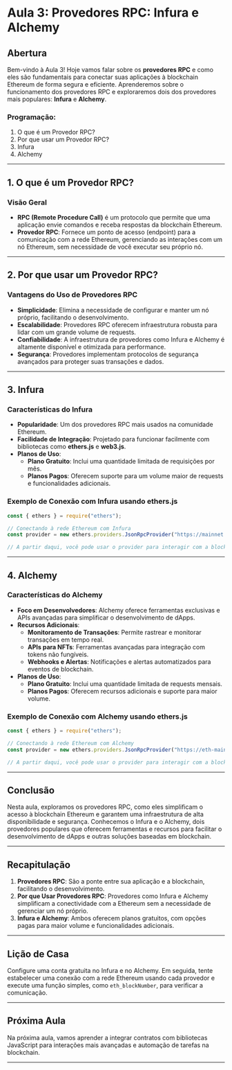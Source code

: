 # Aula 3: **Provedores RPC: Infura e Alchemy**

## Abertura

Bem-vindo à Aula 3! Hoje vamos falar sobre os **provedores RPC** e como eles são fundamentais para conectar suas aplicações à blockchain Ethereum de forma segura e eficiente. Aprenderemos sobre o funcionamento dos provedores RPC e exploraremos dois dos provedores mais populares: **Infura** e **Alchemy**.

### Programação:

1. O que é um Provedor RPC?
2. Por que usar um Provedor RPC?
3. Infura
4. Alchemy

---

## 1. O que é um Provedor RPC?

### Visão Geral

- **RPC (Remote Procedure Call)** é um protocolo que permite que uma aplicação envie comandos e receba respostas da blockchain Ethereum.
- **Provedor RPC**: Fornece um ponto de acesso (endpoint) para a comunicação com a rede Ethereum, gerenciando as interações com um nó Ethereum, sem necessidade de você executar seu próprio nó.
  
---

## 2. Por que usar um Provedor RPC?

### Vantagens do Uso de Provedores RPC

- **Simplicidade**: Elimina a necessidade de configurar e manter um nó próprio, facilitando o desenvolvimento.
- **Escalabilidade**: Provedores RPC oferecem infraestrutura robusta para lidar com um grande volume de requests.
- **Confiabilidade**: A infraestrutura de provedores como Infura e Alchemy é altamente disponível e otimizada para performance.
- **Segurança**: Provedores implementam protocolos de segurança avançados para proteger suas transações e dados.

---

## 3. Infura

### Características do Infura

- **Popularidade**: Um dos provedores RPC mais usados na comunidade Ethereum.
- **Facilidade de Integração**: Projetado para funcionar facilmente com bibliotecas como **ethers.js** e **web3.js**.
- **Planos de Uso**:
  - **Plano Gratuito**: Inclui uma quantidade limitada de requisições por mês.
  - **Planos Pagos**: Oferecem suporte para um volume maior de requests e funcionalidades adicionais.

### Exemplo de Conexão com Infura usando ethers.js

```javascript
const { ethers } = require("ethers");

// Conectando à rede Ethereum com Infura
const provider = new ethers.providers.JsonRpcProvider("https://mainnet.infura.io/v3/YOUR_INFURA_PROJECT_ID");

// A partir daqui, você pode usar o provider para interagir com a blockchain Ethereum
```

---

## 4. Alchemy

### Características do Alchemy

- **Foco em Desenvolvedores**: Alchemy oferece ferramentas exclusivas e APIs avançadas para simplificar o desenvolvimento de dApps.
- **Recursos Adicionais**:
  - **Monitoramento de Transações**: Permite rastrear e monitorar transações em tempo real.
  - **APIs para NFTs**: Ferramentas avançadas para integração com tokens não fungíveis.
  - **Webhooks e Alertas**: Notificações e alertas automatizados para eventos de blockchain.
- **Planos de Uso**:
  - **Plano Gratuito**: Inclui uma quantidade limitada de requests mensais.
  - **Planos Pagos**: Oferecem recursos adicionais e suporte para maior volume.

### Exemplo de Conexão com Alchemy usando ethers.js

```javascript
const { ethers } = require("ethers");

// Conectando à rede Ethereum com Alchemy
const provider = new ethers.providers.JsonRpcProvider("https://eth-mainnet.alchemyapi.io/v2/YOUR_ALCHEMY_API_KEY");

// A partir daqui, você pode usar o provider para interagir com a blockchain Ethereum
```

---

## Conclusão

Nesta aula, exploramos os provedores RPC, como eles simplificam o acesso à blockchain Ethereum e garantem uma infraestrutura de alta disponibilidade e segurança. Conhecemos o Infura e o Alchemy, dois provedores populares que oferecem ferramentas e recursos para facilitar o desenvolvimento de dApps e outras soluções baseadas em blockchain.

---

## Recapitulação

1. **Provedores RPC**: São a ponte entre sua aplicação e a blockchain, facilitando o desenvolvimento.
2. **Por que Usar Provedores RPC**: Provedores como Infura e Alchemy simplificam a conectividade com a Ethereum sem a necessidade de gerenciar um nó próprio.
3. **Infura e Alchemy**: Ambos oferecem planos gratuitos, com opções pagas para maior volume e funcionalidades adicionais.

---

## Lição de Casa

Configure uma conta gratuita no Infura e no Alchemy. Em seguida, tente estabelecer uma conexão com a rede Ethereum usando cada provedor e execute uma função simples, como `eth_blockNumber`, para verificar a comunicação.

---

## Próxima Aula

Na próxima aula, vamos aprender a integrar contratos com bibliotecas JavaScript para interações mais avançadas e automação de tarefas na blockchain.

---